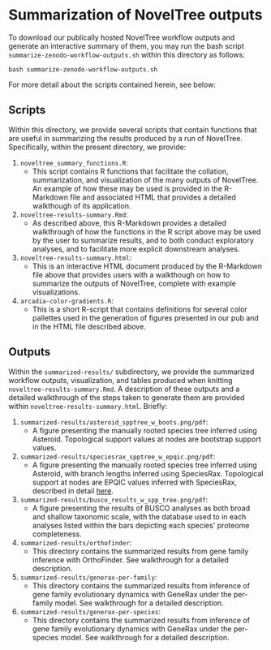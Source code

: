 # Summarization of NovelTree outputs
To download our publically hosted NovelTree workflow outputs and generate an interactive summary of them, you may run the bash script 
`summarize-zenodo-workflow-outputs.sh` within this directory as follows:
```
bash summarize-zenodo-workflow-outputs.sh
```

For more detail about the scripts contained herein, see below:

## Scripts
Within this directory, we provide several scripts that contain functions that are useful in summarizing the results produced by a run of NovelTree. 
Specifically, within the present directory, we provide:
  1. `noveltree_summary_functions.R`:  
      + This script contains R functions that facilitate the collation, summarization, and visualization of the many outputs of NovelTree. An example of how 
these may be used is provided in the R-Markdown file and associated HTML that provides a detailed walkthough of its application.  
  2. `noveltree-results-summary.Rmd`:
      + As described above, this R-Markdown provides a detailed walkthrough of how the functions in the R script above may be used by the user to summarize 
results, and to both conduct exploratory analyses, and to facilitate more explicit downstream analyses.  
  3. `noveltree-results-summary.html`:  
      + This is an interactive HTML document produced by the R-Markdown file above that provides users with a walkthough on how to summarize the outputs of 
NovelTree, complete with example visualizations.  
  4. `arcadia-color-gradients.R`:
      + This is a short R-script that contains definitions for several color pallettes used in the generation of figures presented in our pub and in the HTML 
file described above.

## Outputs
Within the `summarized-results/` subdirectory, we provide the summarized workflow outputs, visualization, and tables produced when knitting 
`noveltree-results-summary.Rmd`. A description of these outputs and a detailed walkthrough of the steps taken to generate them are provided within 
`noveltree-results-summary.html`. Briefly:
  1. `summarized-results/asteroid_spptree_w_boots.png/pdf`:  
      + A figure presenting the manually rooted species tree inferred using Asteroid. Topological support values at nodes are bootstrap support values. 
  3. `summarized-results/speciesrax_spptree_w_epqic.png/pdf`:  
      + A figure presenting the manually rooted species tree inferred using Asteroid, with branch lengths inferred using SpeciesRax. Topological support at 
nodes are EPQIC values inferred with SpeciesRax, described in detail [here](https://github.com/BenoitMorel/GeneRax/wiki/SpeciesRax).  
  4. `summarized-results/busco_results_w_spp_tree.png/pdf`:  
      + A figure presenting the results of BUSCO analyses as both broad and shallow taxonomic scale, with the database used to in each analyses listed within 
the bars depicting each species' proteome completeness.  
  5. `summarized-results/orthofinder`:  
      + This directory contains the summarized results from gene family inference with OrthoFinder. See walkthrough for a detailed description.  
  6. `summarized-results/generax-per-family`:  
      + This directory contains the summarized results from inference of gene family evolutionary dynamics with GeneRax under the per-family model. See 
walkthrough for a detailed description.  
  7. `summarized-results/generax-per-species`:  
      + This directory contains the summarized results from inference of gene family evolutionary dynamics with GeneRax under the per-species model. See 
walkthrough for a detailed description.  


